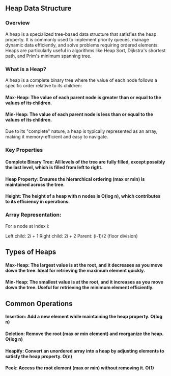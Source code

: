 ## Heap Data Structure
### Overview
A heap is a specialized tree-based data structure that satisfies the heap property. It is commonly used to implement priority queues, manage dynamic data efficiently, and solve problems requiring ordered elements. Heaps are particularly useful in algorithms like Heap Sort, Dijkstra's shortest path, and Prim's minimum spanning tree.
### What is a Heap?
A heap is a complete binary tree where the value of each node follows a specific order relative to its children:

#### Max-Heap: The value of each parent node is greater than or equal to the values of its children.
#### Min-Heap: The value of each parent node is less than or equal to the values of its children.

Due to its "complete" nature, a heap is typically represented as an array, making it memory-efficient and easy to navigate.

### Key Properties

#### Complete Binary Tree: All levels of the tree are fully filled, except possibly the last level, which is filled from left to right.
#### Heap Property: Ensures the hierarchical ordering (max or min) is maintained across the tree.
#### Height: The height of a heap with n nodes is O(log n), which contributes to its efficiency in operations.
### Array Representation:

For a node at index i:

Left child: 2i + 1
Right child: 2i + 2
Parent: (i-1)/2 (floor division)





## Types of Heaps

#### Max-Heap: The largest value is at the root, and it decreases as you move down the tree. Ideal for retrieving the maximum element quickly.
#### Min-Heap: The smallest value is at the root, and it increases as you move down the tree. Useful for retrieving the minimum element efficiently.

## Common Operations

#### Insertion: Add a new element while maintaining the heap property. O(log n)
#### Deletion: Remove the root (max or min element) and reorganize the heap. O(log n)
#### Heapify: Convert an unordered array into a heap by adjusting elements to satisfy the heap property. O(n)
#### Peek: Access the root element (max or min) without removing it. O(1)

